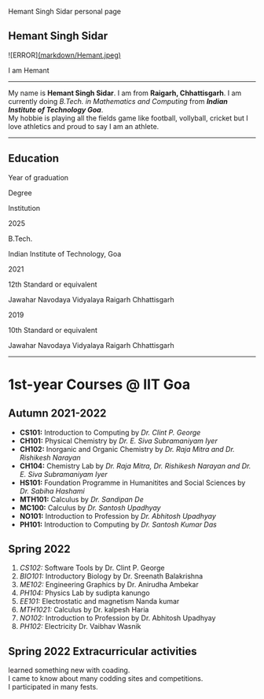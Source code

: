 Hemant Singh Sidar personal page

Hemant Singh Sidar
------------------

![ERROR][(markdown/Hemant.jpeg)](https://github.com/account)

I am Hemant

* * *

My name is **Hemant Singh Sidar**. I am from **Raigarh, Chhattisgarh**. I am currently doing _B.Tech. in Mathematics and Computing_ from _**Indian Institute of Technology Goa**_.  
My hobbie is playing all the fields game like football, vollyball, cricket but I love athletics and proud to say I am an athlete.  

* * *

Education
---------

Year of graduation

Degree

Institution

2025

B.Tech.

Indian Institute of Technology, Goa

2021

12th Standard or equivalent

Jawahar Navodaya Vidyalaya Raigarh Chhattisgarh

2019

10th Standard or equivalent

Jawahar Navodaya Vidyalaya Raigarh Chhattisgarh

* * *

1st-year Courses @ IIT Goa
==========================

Autumn 2021-2022
----------------

*   **CS101:** Introduction to Computing by _Dr. Clint P. George_
*   **CH101:** Physical Chemistry by _Dr. E. Siva Subramaniyam Iyer_
*   **CH102:** Inorganic and Organic Chemistry by _Dr. Raja Mitra and Dr. Rishikesh Narayan_
*   **CH104:** Chemistry Lab by _Dr. Raja Mitra, Dr. Rishikesh Narayan and Dr. E. Siva Subramaniyam Iyer_
*   **HS101:** Foundation Programme in Humanitites and Social Sciences by _Dr. Sabiha Hashami_
*   **MTH101:** Calculus by _Dr. Sandipan De_
*   **MC100:** Calculus by _Dr. Santosh Upadhyay_
*   **NO101:** Introduction to Profession by _Dr. Abhitosh Upadhyay_
*   **PH101:** Introduction to Computing by _Dr. Santosh Kumar Das_

Spring 2022
-----------

1.  _CS102:_ Software Tools by Dr. Clint P. George
2.  _BIO101:_ Introductory Biology by Dr. Sreenath Balakrishna
3.  _ME102:_ Engineering Graphics by Dr. Anirudha Ambekar
4.  _PH104:_ Physics Lab by sudipta kanungo
5.  _EE101:_ Electrostatic and magnetism Nanda kumar
6.  _MTH1021:_ Calculus by Dr. kalpesh Haria
7.  _NO102:_ Introduction to Profession by Dr. Abhitosh Upadhyay
8.  _PH102:_ Electricity Dr. Vaibhav Wasnik

Spring 2022 Extracurricular activities
--------------------------------------

learned something new with coading.  
I came to know about many codding sites and competitions.  
I participated in many fests.

